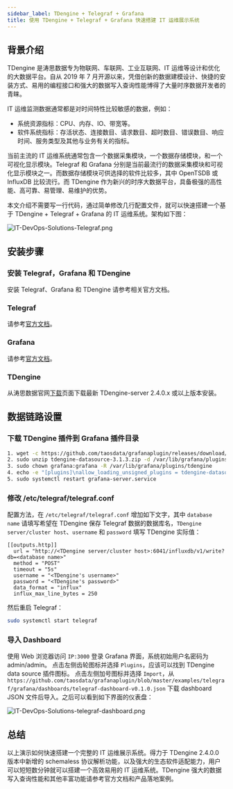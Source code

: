 ```yaml
---
sidebar_label: TDengine + Telegraf + Grafana
title: 使用 TDengine + Telegraf + Grafana 快速搭建 IT 运维展示系统
---
```


## 背景介绍

TDengine 是涛思数据专为物联网、车联网、工业互联网、IT 运维等设计和优化的大数据平台。自从 2019 年 7 月开源以来，凭借创新的数据建模设计、快捷的安装方式、易用的编程接口和强大的数据写入查询性能博得了大量时序数据开发者的青睐。

IT 运维监测数据通常都是对时间特性比较敏感的数据，例如：

- 系统资源指标：CPU、内存、IO、带宽等。
- 软件系统指标：存活状态、连接数目、请求数目、超时数目、错误数目、响应时间、服务类型及其他与业务有关的指标。

当前主流的 IT 运维系统通常包含一个数据采集模块，一个数据存储模块，和一个可视化显示模块。Telegraf 和 Grafana 分别是当前最流行的数据采集模块和可视化显示模块之一。而数据存储模块可供选择的软件比较多，其中 OpenTSDB 或 InfluxDB 比较流行。而 TDengine 作为新兴的时序大数据平台，具备极强的高性能、高可靠、易管理、易维护的优势。

本文介绍不需要写一行代码，通过简单修改几行配置文件，就可以快速搭建一个基于 TDengine + Telegraf + Grafana 的 IT 运维系统。架构如下图：

![IT-DevOps-Solutions-Telegraf.png](/img/IT-DevOps-Solutions-Telegraf.png)

## 安装步骤

### 安装 Telegraf，Grafana 和 TDengine

安装 Telegraf、Grafana 和 TDengine 请参考相关官方文档。

### Telegraf

请参考[官方文档](https://portal.influxdata.com/downloads/)。

### Grafana

请参考[官方文档](https://grafana.com/grafana/download)。

### TDengine

从涛思数据官网[下载](http://taosdata.com/cn/all-downloads/)页面下载最新 TDengine-server 2.4.0.x 或以上版本安装。

## 数据链路设置

### 下载 TDengine 插件到 Grafana 插件目录

```bash
1. wget -c https://github.com/taosdata/grafanaplugin/releases/download/v3.1.3/tdengine-datasource-3.1.3.zip
2. sudo unzip tdengine-datasource-3.1.3.zip -d /var/lib/grafana/plugins/
3. sudo chown grafana:grafana -R /var/lib/grafana/plugins/tdengine
4. echo -e "[plugins]\nallow_loading_unsigned_plugins = tdengine-datasource\n" | sudo tee -a /etc/grafana/grafana.ini
5. sudo systemctl restart grafana-server.service
```

### 修改 /etc/telegraf/telegraf.conf

配置方法，在 `/etc/telegraf/telegraf.conf` 增加如下文字，其中 `database name` 请填写希望在 TDengine 保存 Telegraf 数据的数据库名，`TDengine server/cluster host`、`username` 和 `password` 填写 TDengine 实际值：

```
[[outputs.http]]
  url = "http://<TDengine server/cluster host>:6041/influxdb/v1/write?db=<database name>"
  method = "POST"
  timeout = "5s"
  username = "<TDengine's username>"
  password = "<TDengine's password>"
  data_format = "influx"
  influx_max_line_bytes = 250
```

然后重启 Telegraf：

```bash
sudo systemctl start telegraf
```

### 导入 Dashboard

使用 Web 浏览器访问 `IP:3000` 登录 Grafana 界面，系统初始用户名密码为 admin/admin。
点击左侧齿轮图标并选择 `Plugins`，应该可以找到 TDengine data source 插件图标。
点击左侧加号图标并选择 `Import`，从 `https://github.com/taosdata/grafanaplugin/blob/master/examples/telegraf/grafana/dashboards/telegraf-dashboard-v0.1.0.json` 下载 dashboard JSON 文件后导入。之后可以看到如下界面的仪表盘：

![IT-DevOps-Solutions-telegraf-dashboard.png](/img/IT-DevOps-Solutions-telegraf-dashboard.png)

## 总结

以上演示如何快速搭建一个完整的 IT 运维展示系统。得力于 TDengine 2.4.0.0 版本中新增的 schemaless 协议解析功能，以及强大的生态软件适配能力，用户可以短短数分钟就可以搭建一个高效易用的 IT 运维系统。TDengine 强大的数据写入查询性能和其他丰富功能请参考官方文档和产品落地案例。
